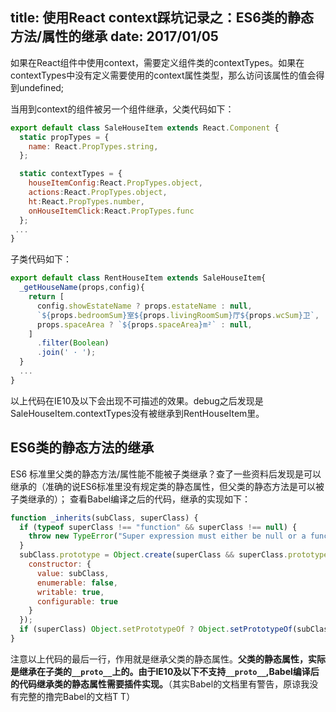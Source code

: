 title: 使用React context踩坑记录之：ES6类的静态方法/属性的继承
date: 2017/01/05
---

如果在React组件中使用context，需要定义组件类的contextTypes。如果在contextTypes中没有定义需要使用的context属性类型，那么访问该属性的值会得到undefined;

当用到context的组件被另一个组件继承，父类代码如下：

```js
export default class SaleHouseItem extends React.Component {
  static propTypes = {
    name: React.PropTypes.string,
  };

  static contextTypes = {
    houseItemConfig:React.PropTypes.object,
    actions:React.PropTypes.object,
    ht:React.PropTypes.number,
    onHouseItemClick:React.PropTypes.func
  };
 ...
}
```

子类代码如下：

```js
export default class RentHouseItem extends SaleHouseItem{
  _getHouseName(props,config){
    return [
      config.showEstateName ? props.estateName : null,
      `${props.bedroomSum}室${props.livingRoomSum}厅${props.wcSum}卫`,
      props.spaceArea ? `${props.spaceArea}m²` : null,
    ]
      .filter(Boolean)
      .join(' · ');
  }
  ...
}
```

以上代码在IE10及以下会出现不可描述的效果。debug之后发现是SaleHouseItem.contextTypes没有被继承到RentHouseItem里。

## ES6类的静态方法的继承

ES6 标准里父类的静态方法/属性能不能被子类继承？查了一些资料后发现是可以继承的（准确的说ES6标准里没有规定类的静态属性，但父类的静态方法是可以被子类继承的）；
查看Babel编译之后的代码，继承的实现如下：

```js
function _inherits(subClass, superClass) {
  if (typeof superClass !== "function" && superClass !== null) {
    throw new TypeError("Super expression must either be null or a function, not " + typeof superClass);
  }
  subClass.prototype = Object.create(superClass && superClass.prototype, {
    constructor: {
      value: subClass,
      enumerable: false,
      writable: true,
      configurable: true
    }
  });
  if (superClass) Object.setPrototypeOf ? Object.setPrototypeOf(subClass, superClass) : subClass.__proto__ = superClass;
}
```
注意以上代码的最后一行，作用就是继承父类的静态属性。**父类的静态属性，实际是继承在子类的`__proto__`上的。由于IE10及以下不支持`__proto__`,Babel编译后的代码继承类的静态属性需要插件实现。**（其实Babel的文档里有警告，原谅我没有完整的撸完Babel的文档T T）




